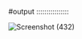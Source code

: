 #output   ::::::::::::::::

![Screenshot (432)](https://github.com/user-attachments/assets/b2088f50-31b7-4ce4-a509-b79f1b51c917)
